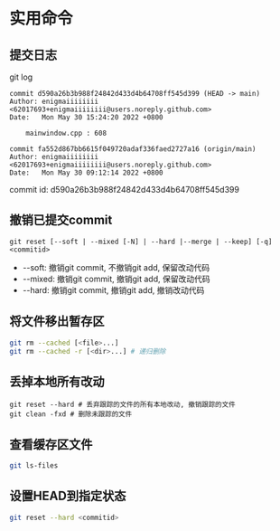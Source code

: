 # 实用命令

## 提交日志

git log

```shell
commit d590a26b3b988f24842d433d4b64708ff545d399 (HEAD -> main)
Author: enigmaiiiiiiii <62017693+enigmaiiiiiiii@users.noreply.github.com>
Date:   Mon May 30 15:24:20 2022 +0800

    mainwindow.cpp : 608

commit fa552d867bb6615f049720adaf336faed2727a16 (origin/main)
Author: enigmaiiiiiiii <62017693+enigmaiiiiiiii@users.noreply.github.com>
Date:   Mon May 30 09:12:14 2022 +0800
```

commit id: d590a26b3b988f24842d433d4b64708ff545d399

## 撤销已提交commit

```shell
git reset [--soft | --mixed [-N] | --hard |--merge | --keep] [-q] <commitid>
```

- --soft: 撤销git commit, 不撤销git add, 保留改动代码
- --mixed: 撤销git commit, 撤销git add, 保留改动代码
- --hard: 撤销git commit, 撤销git add, 撤销改动代码

## 将文件移出暂存区

```bash
git rm --cached [<file>...]
git rm --cached -r [<dir>...] # 递归删除
```

## 丢掉本地所有改动

```shell
git reset --hard # 丢弃跟踪的文件的所有本地改动, 撤销跟踪的文件
git clean -fxd # 删除未跟踪的文件
```
## 查看缓存区文件

```bash
git ls-files
```

## 设置HEAD到指定状态

```bash
git reset --hard <commitid>
```
